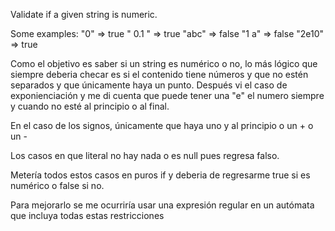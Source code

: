 Validate if a given string is numeric.

Some examples:
"0" => true
" 0.1 " => true
"abc" => false
"1 a" => false
"2e10" => true

Como el objetivo es saber si un string es numérico o no, lo más lógico que siempre deberia checar es si el contenido tiene números y que 
no estén separados y que únicamente haya un punto.
Después vi el caso de exponienciación y me di cuenta que puede tener una "e" el numero siempre y cuando no esté al principio o al final.

En el caso de los signos, únicamente que haya uno y al principio o un + o un -

Los casos en que literal no hay nada o es null pues regresa falso.

Metería todos estos casos en puros if y deberia de regresarme true si es numérico o false si no.

Para mejorarlo se me ocurriría usar una expresión regular en un autómata que incluya todas estas restricciones







